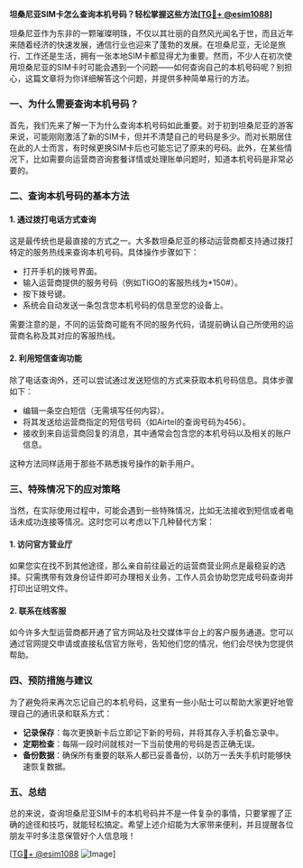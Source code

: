 **坦桑尼亚SIM卡怎么查询本机号码？轻松掌握这些方法[[TG💪+ @esim1088](https://t.me/s/esim1088)]**

坦桑尼亚作为东非的一颗璀璨明珠，不仅以其壮丽的自然风光闻名于世，而且近年来随着经济的快速发展，通信行业也迎来了蓬勃的发展。在坦桑尼亚，无论是旅行、工作还是生活，拥有一张本地SIM卡都显得尤为重要。然而，不少人在初次使用坦桑尼亚的SIM卡时可能会遇到一个问题——如何查询自己的本机号码呢？别担心，这篇文章将为你详细解答这个问题，并提供多种简单易行的方法。

### 一、为什么需要查询本机号码？

首先，我们先来了解一下为什么查询本机号码如此重要。对于初到坦桑尼亚的游客来说，可能刚刚激活了新的SIM卡，但并不清楚自己的号码是多少。而对长期居住在此的人士而言，有时候更换SIM卡后也可能忘记了原来的号码。此外，在某些情况下，比如需要向运营商咨询套餐详情或处理账单问题时，知道本机号码是非常必要的。

### 二、查询本机号码的基本方法

#### 1. **通过拨打电话方式查询**
这是最传统也是最直接的方式之一。大多数坦桑尼亚的移动运营商都支持通过拨打特定的服务热线来查询本机号码。具体操作步骤如下：

- 打开手机的拨号界面。
- 输入运营商提供的服务号码（例如TIGO的客服热线为*150#）。
- 按下拨号键。
- 系统会自动发送一条包含您本机号码的信息至您的设备上。

需要注意的是，不同的运营商可能有不同的服务代码，请提前确认自己所使用的运营商名称及其对应的客服热线。

#### 2. **利用短信查询功能**
除了电话查询外，还可以尝试通过发送短信的方式来获取本机号码信息。具体步骤如下：

- 编辑一条空白短信（无需填写任何内容）。
- 将其发送给运营商指定的短信号码（如Airtel的查询号码为456）。
- 接收到来自运营商回复的消息，其中通常会包含您的本机号码以及相关的账户信息。

这种方法同样适用于那些不熟悉拨号操作的新手用户。

### 三、特殊情况下的应对策略

当然，在实际使用过程中，可能会遇到一些特殊情况，比如无法接收到短信或者电话未成功连接等情况。这时您可以考虑以下几种替代方案：

#### 1. **访问官方营业厅**
如果您实在找不到其他途径，那么亲自前往最近的运营商营业网点是最稳妥的选择。只需携带有效身份证件即可办理相关业务，工作人员会协助您完成号码查询并打印出证明文件。

#### 2. **联系在线客服**
如今许多大型运营商都开通了官方网站及社交媒体平台上的客户服务通道。您可以通过官网提交申请或直接私信官方账号，告知他们您的情况，他们会尽快为您提供帮助。

### 四、预防措施与建议

为了避免将来再次忘记自己的本机号码，这里有一些小贴士可以帮助大家更好地管理自己的通讯录和联系方式：

- **记录保存**：每次更换新卡后立即记下新的号码，并将其存入手机备忘录中。
- **定期检查**：每隔一段时间就核对一下当前使用的号码是否正确无误。
- **备份数据**：确保所有重要的联系人都已妥善备份，以防万一丢失手机时能够快速恢复数据。

### 五、总结

总的来说，查询坦桑尼亚SIM卡的本机号码并不是一件复杂的事情，只要掌握了正确的途径和技巧，就能轻松搞定。希望上述介绍能为大家带来便利，并且提醒各位朋友平时多注意保管好个人信息哦！

[[TG💪+ @esim1088](https://t.me/s/esim1088) ![Image](https://i.postimg.cc/4NQfJmqS/Snipaste-2025-05-13-00-14-12.png)]